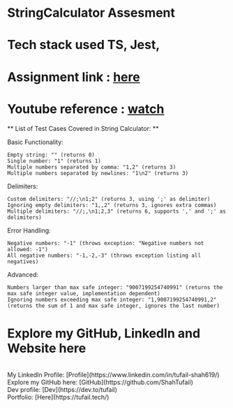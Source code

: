 # StringCalculator Assesment

# Tech stack used TS, Jest,

# Assignment link : [here](https://blog.incubyte.co/blog/tdd-assessment/)

# Youtube reference : [watch](https://www.youtube.com/watch?v=qkblc5WRn-U)


** 
List of Test Cases Covered in String Calculator:
**

Basic Functionality:

    Empty string: "" (returns 0)
    Single number: "1" (returns 1)
    Multiple numbers separated by comma: "1,2" (returns 3)
    Multiple numbers separated by newlines: "1\n2" (returns 3)

Delimiters:

    Custom delimiters: "//;\n1;2" (returns 3, using ';' as delimiter)
    Ignoring empty delimiters: "1,,2" (returns 3, ignores extra commas)
    Multiple delimiters: "//;,\n1;2,3" (returns 6, supports ',' and ';' as delimiters)

Error Handling:

    Negative numbers: "-1" (throws exception: "Negative numbers not allowed: -1")
    All negative numbers: "-1,-2,-3" (throws exception listing all negatives)

Advanced:

    Numbers larger than max safe integer: "9007199254740991" (returns the max safe integer value, implementation dependent)
    Ignoring numbers exceeding max safe integer: "1,9007199254740991,2" (returns the sum of 1 and max safe integer, ignores the last number)




# Explore my GitHub, LinkedIn and Website here
<br />
My LinkedIn Profile: [Profile](https://www.linkedin.com/in/tufail-shah619/) <br />
Explore my GitHub here: [GitHub](https://github.com/ShahTufail) <br />
Dev profile: [Dev](https://dev.to/tufail) <br />
Portfolio: [Here](https://tufail.tech/) <br />
